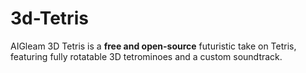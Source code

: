 # 3d-Tetris
AIGleam 3D Tetris is a **free and open-source** futuristic take on Tetris, featuring fully rotatable 3D tetrominoes and a custom soundtrack.

